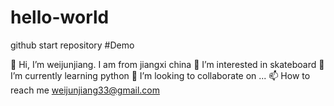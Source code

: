 # hello-world
github start repository
#Demo

👋 Hi, I’m weijunjiang. I am from jiangxi china
👀 I’m interested in skateboard
🌱 I’m currently learning python
💞️ I’m looking to collaborate on ...
📫 How to reach me weijunjiang33@gmail.com
